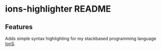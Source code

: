 # ions-highlighter README

## Features

Adds simple syntax highlighting for my stackbased programming language [IonS](https://github.com/Skulhunter5/IonS).
